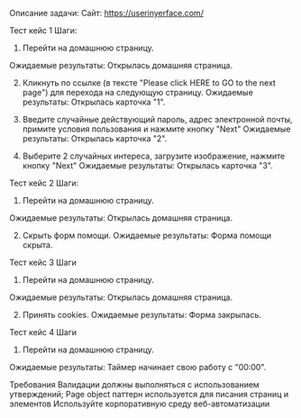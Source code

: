 Описание задачи:
Сайт: https://userinyerface.com/

Тест кейс 1
Шаги:
1. Перейти на домашнюю страницу.

Ожидаемые результаты:
Открылась домашняя страница.

2. Кликнуть по ссылке (в тексте "Please click HERE to GO to the next page") для перехода на следующую страницу.
Ожидаемые результаты:
Открылась карточка "1".

3. Введите случайные действующий пароль, адрес электронной почты, примите условия пользования и нажмите кнопку "Next"
Ожидаемые результаты:
Открылась карточка "2".

4. Выберите 2 случайных интереса, загрузите изображение, нажмите кнопку "Next"
Ожидаемые результаты:
Открылась карточка "3".

Тест кейс 2
Шаги:
1. Перейти на домашнюю страницу.

Ожидаемые результаты:
Открылась домашняя страница.

2. Скрыть форм помощи.
Ожидаемые результаты:
Форма помощи скрыта.

Тест кейс 3
Шаги
1. Перейти на домашнюю страницу.

Ожидаемые результаты:
Открылась домашняя страница.

2. Принять cookies.
Ожидаемые результаты:
Форма закрылась.

Тест кейс 4
Шаги
1. Перейти на домашнюю страницу.

Ожидаемые результаты:
Таймер начинает свою работу с "00:00".

Требования
Валидации должны выполняться с использованием утверждений;
Page object паттерн используется для писания страниц и элементов
Используйте корпоративную среду веб-автоматизации
